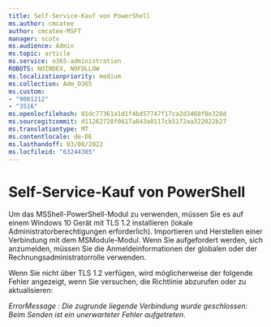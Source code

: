 ```yaml
---
title: Self-Service-Kauf von PowerShell
ms.author: cmcatee
author: cmcatee-MSFT
manager: scotv
ms.audience: Admin
ms.topic: article
ms.service: o365-administration
ROBOTS: NOINDEX, NOFOLLOW
ms.localizationpriority: medium
ms.collection: Adm_O365
ms.custom:
- "9001212"
- "3516"
ms.openlocfilehash: 01dc77361a1d1f4bd57747f17ca2d3460f8e328d
ms.sourcegitcommit: d11262728f0617a843a0117cb5172aa322022b27
ms.translationtype: MT
ms.contentlocale: de-DE
ms.lasthandoff: 03/08/2022
ms.locfileid: "63244385"
---
```

# <a name="self-service-purchase-of-powershell"></a>Self-Service-Kauf von PowerShell

Um das MSShell-PowerShell-Modul zu verwenden, müssen Sie es auf einem Windows 10 Gerät mit TLS 1.2 installieren (lokale Administratorberechtigungen erforderlich).  Importieren und Herstellen einer Verbindung mit dem MSModule-Modul.  Wenn Sie aufgefordert werden, sich anzumelden, müssen Sie die Anmeldeinformationen der globalen oder der Rechnungsadministratorrolle verwenden.  

Wenn Sie nicht über TLS 1.2 verfügen, wird möglicherweise der folgende Fehler angezeigt, wenn Sie versuchen, die Richtlinie abzurufen oder zu aktualisieren:

*ErrorMessage : Die zugrunde liegende Verbindung wurde geschlossen: Beim Senden ist ein unerwarteter Fehler aufgetreten*.



